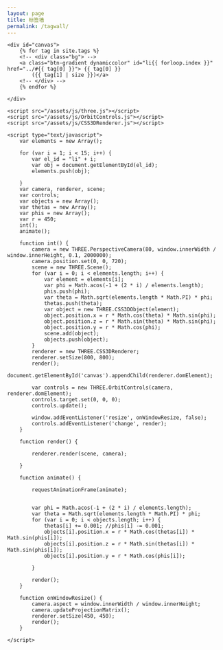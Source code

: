 ```yaml
---
layout: page
title: 标签墙
permalink: /tagwall/
---
```


<body>

    <div id="canvas">
        {% for tag in site.tags %}
        <!-- <div class="bg"> -->
        <a class="btn-gradient dynamiccolor" id="li{{ forloop.index }}" href="../#{{ tag[0] }}"> {{ tag[0] }}
            ({{ tag[1] | size }})</a>
        <!-- </div> -->
        {% endfor %}

    </div>

    <script src="/assets/js/three.js"></script>
    <script src="/assets/js/OrbitControls.js"></script>
    <script src="/assets/js/CSS3DRenderer.js"></script>

    <script type="text/javascript">
        var elements = new Array();

        for (var i = 1; i < 15; i++) {
            var el_id = "li" + i;
            var obj = document.getElementById(el_id);
            elements.push(obj);

        }
        var camera, renderer, scene;
        var controls;
        var objects = new Array();
        var thetas = new Array();
        var phis = new Array();
        var r = 450;
        int();
        animate();

        function int() {
            camera = new THREE.PerspectiveCamera(80, window.innerWidth / window.innerHeight, 0.1, 2000000);
            camera.position.set(0, 0, 720);
            scene = new THREE.Scene();
            for (var i = 0; i < elements.length; i++) {
                var element = elements[i];
                var phi = Math.acos(-1 + (2 * i) / elements.length);
                phis.push(phi);
                var theta = Math.sqrt(elements.length * Math.PI) * phi;
                thetas.push(theta);
                var object = new THREE.CSS3DObject(element);
                object.position.x = r * Math.cos(theta) * Math.sin(phi);
                object.position.z = r * Math.sin(theta) * Math.sin(phi);
                object.position.y = r * Math.cos(phi);
                scene.add(object);
                objects.push(object);
            }
            renderer = new THREE.CSS3DRenderer;
            renderer.setSize(800, 800);
            render();
            document.getElementById('canvas').appendChild(renderer.domElement);

            var controls = new THREE.OrbitControls(camera, renderer.domElement);
            controls.target.set(0, 0, 0);
            controls.update();

            window.addEventListener('resize', onWindowResize, false);
            controls.addEventListener('change', render);
        }

        function render() {

            renderer.render(scene, camera);

        }

        function animate() {

            requestAnimationFrame(animate);


            var phi = Math.acos(-1 + (2 * i) / elements.length);
            var theta = Math.sqrt(elements.length * Math.PI) * phi;
            for (var i = 0; i < objects.length; i++) {
                thetas[i] += 0.001; //phis[i] -= 0.001;
                objects[i].position.x = r * Math.cos(thetas[i]) * Math.sin(phis[i]);
                objects[i].position.z = r * Math.sin(thetas[i]) * Math.sin(phis[i]);
                objects[i].position.y = r * Math.cos(phis[i]);

            }

            render();
        }

        function onWindowResize() {
            camera.aspect = window.innerWidth / window.innerHeight;
            camera.updateProjectionMatrix();
            renderer.setSize(450, 450);
            render();
        }

    </script>

</body>